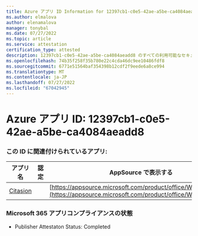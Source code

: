 ```yaml
---
title: Azure アプリ ID Information for 12397cb1-c0e5-42ae-a5be-ca4084aeadd8
ms.author: elmalova
author: elenamalova
manager: tonybal
ms.date: 07/27/2022
ms.topic: article
ms.service: attestation
certification_type: attested
description: 12397cb1-c0e5-42ae-a5be-ca4084aeadd8 のすべての利用可能なセキュリティとコンプライアンス情報。
ms.openlocfilehash: 74b35f258f35b780e22c4cda46dc9ee10486fdf8
ms.sourcegitcommit: 6771e51564baf354398b12cdf2f9eede6a8ce994
ms.translationtype: MT
ms.contentlocale: ja-JP
ms.lasthandoff: 07/27/2022
ms.locfileid: "67042945"
---
```

# <a name="azure-app-id-12397cb1-c0e5-42ae-a5be-ca4084aeadd8"></a>Azure アプリ ID: 12397cb1-c0e5-42ae-a5be-ca4084aeadd8


### <a name="apps-associated-with-this-id"></a>この ID に関連付けられているアプリ:
| **アプリ名** | **認定** | **AppSource で表示する** |
|--------------|---------------|-----------------------|
| [Citasion](../forward/WA200003530.md) |  | [https://appsource.microsoft.com/product/office/WA200003530](https://appsource.microsoft.com/product/office/WA200003530) |

### <a name="microsoft-365-app-compliance-status"></a>Microsoft 365 アプリコンプライアンスの状態
- Publisher Attestaton Status: Completed
